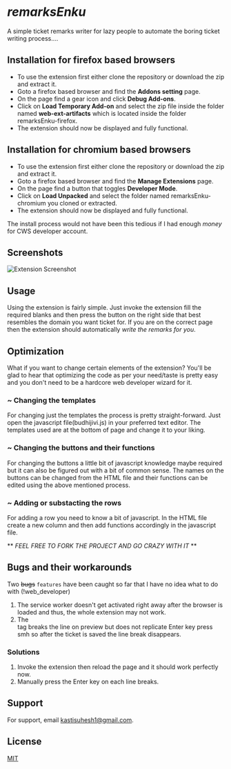 
# _remarksEnku_

A simple ticket remarks writer for lazy people to automate the boring ticket writing process.... 

## Installation for firefox based browsers
- To use the extension first either clone the repository or download the zip and extract it.
- Goto a firefox based browser and find the **Addons setting** page.
- On the page find a gear icon and click **Debug Add-ons**.
- Click on **Load Temporary Add-on** and select the zip file inside the folder named **web-ext-artifacts** which is located inside the folder remarksEnku-firefox.
- The extension should now be displayed and fully functional. 

## Installation for chromium based browsers
- To use the extension first either clone the repository or download the zip and extract it.
- Goto a firefox based browser and find the **Manage Extensions** page.
- On the page find a button that toggles **Developer Mode**.
- Click on **Load Unpacked** and select the folder named remarksEnku-chromium you cloned or extracted.
- The extension should now be displayed and fully functional. 

The install process would not have been this tedious if I had enough _money_ for CWS developer account.

## Screenshots

![Extension Screenshot](./images/How_do_I_look_like.jpg)


## Usage

Using the extension is fairly simple.
Just invoke the extension fill the required blanks and then press the button on the right side that best resembles the domain you want ticket for.
If you are on the correct page then the extension should automatically _write the remarks for you_.


## Optimization

What if you want to change certain elements of the extension?
You'll be glad to hear that optimizing the code as per your need/taste is pretty easy and you don't need to be a hardcore web developer wizard for it.

### ~ Changing the templates
For changing just the templates the process is pretty straight-forward. Just open the javascript file(budhijivi.js) in your preferred text editor. The templates used are at the bottom of page and change it to your liking.

### ~ Changing the buttons and their functions
For changing the buttons a little bit of javascript knowledge maybe required but it can also be figured out with a bit of common sense. The names on the buttons can be changed from the HTML file and their functions can be edited using the above mentioned process.

### ~ Adding or substacting the rows
For adding a row you need to know a bit of javascript. In the HTML file create a new column and then add functions accordingly in the javascript file.

** _FEEL FREE TO FORK THE PROJECT AND GO CRAZY WITH IT_ **

## Bugs and their workarounds
Two ~~bugs~~ `features` have been caught so far that I have no idea what to do with (!web_developer)
1. The service worker doesn't get activated right away after the browser is loaded and thus, the whole extension may not work.
2. The <br> tag breaks the line on preview but does not replicate Enter key press smh so after the ticket is saved the line break disappears. 
### Solutions
1. Invoke the extension then reload the page and it should work perfectly now.
2. Manually press the Enter key on each line breaks.


## Support

For support, email kastisuhesh1@gmail.com.


## License

[MIT](https://choosealicense.com/licenses/mit/)

